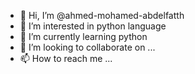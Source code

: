 - 👋 Hi, I’m @ahmed-mohamed-abdelfatth
- 👀 I’m interested in python language
- 🌱 I’m currently learning python
- 💞️ I’m looking to collaborate on ...
- 📫 How to reach me ...

<!---
ahmed-mohamed-abdelfatth/ahmed-mohamed-abdelfatth is a ✨ special ✨ repository because its `README.md` (this file) appears on your GitHub profile.
You can click the Preview link to take a look at your changes.
--->
